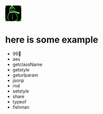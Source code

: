 ![img](https://github.com/studendzhoujun/jun/blob/master/static/img/txx.png)
# here is some example

- 99
- aes
- getclassName
- getstyle
- geturlparam
- jsonp
- rnd
- setstyle
- share
- typeof
- fishman

